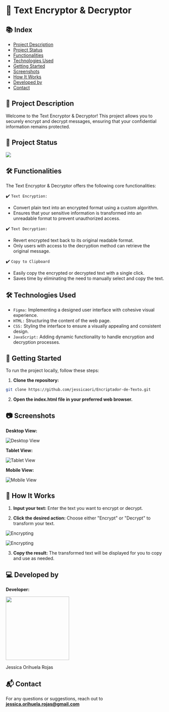 # 🔐 Text Encryptor & Decryptor

## 📚 Index

- [Project Description](#-project-description)
- [Project Status](#-project-status)
- [Functionalities](#-functionalities)
- [Technologies Used](#-technologies-used)
- [Getting Started](#-getting-started)
- [Screenshots](#-screenshots)
- [How It Works](#-how-it-works)
- [Developed by](#-developed-by)
- [Contact](#-contact)

## 🚀 Project Description

Welcome to the Text Encryptor & Decryptor! This project allows you to securely encrypt and decrypt messages, ensuring that your confidential information remains protected.

## 📖 Project Status

<p align="left">
<img src="https://img.shields.io/badge/STATUS-FINISHED-green">
</p>

## 🛠️ Functionalities

The Text Encryptor & Decryptor offers the following core functionalities:

:heavy_check_mark: `Text Encryption:`
- Convert plain text into an encrypted format using a custom algorithm.
- Ensures that your sensitive information is transformed into an unreadable format to prevent unauthorized access.

:heavy_check_mark: `Text Decryption:`
- Revert encrypted text back to its original readable format.
- Only users with access to the decryption method can retrieve the original message.

:heavy_check_mark: `Copy to Clipboard`
- Easily copy the encrypted or decrypted text with a single click.
- Saves time by eliminating the need to manually select and copy the text.

## 🛠️ Technologies Used

- `Figma:` Implementing a designed user interface with cohesive visual experience.
- `HTML:` Structuring the content of the web page.
- `CSS:` Styling the interface to ensure a visually appealing and consistent design.
- `JavaScript:` Adding dynamic functionality to handle encryption and decryption processes.

## 🚀 Getting Started

To run the project locally, follow these steps:

1. **Clone the repository:**

```bash
git clone https://github.com/jessicaori/Encriptador-de-Texto.git
```

2. **Open the index.html file in your preferred web browser.**

## 📷 Screenshots

**Desktop View:**

![Desktop View](./assets/img/Text-Encryptor-and-Decryptor-1.PNG)

**Tablet View:**

![Tablet View](./assets/img/Text-Encryptor-and-Decryptor-4.PNG)

**Mobile View:**

![Mobile View](./assets/img/Text-Encryptor-and-Decryptor-5.PNG)

## 🧩 How It Works

1. **Input your text:** Enter the text you want to encrypt or decrypt.

2. **Click the desired action:** Choose either "Encrypt" or "Decrypt" to transform your text.

![Encrypting](./assets/img/Text-Encryptor-and-Decryptor-2.PNG)

![Encrypting](./assets/img/Text-Encryptor-and-Decryptor-3.PNG)

3. **Copy the result:** The transformed text will be displayed for you to copy and use as needed.

## 💻 Developed by

**Developer:**

<img src="./assets/img/Jessicaori.png" style="witdh:200px; height:200px">

Jessica Orihuela Rojas

## 📬 Contact

For any questions or suggestions, reach out to **[jessica.orihuela.rojas@gmail.com](mailto:jessica.orihuela.rojas@gmail.com)**